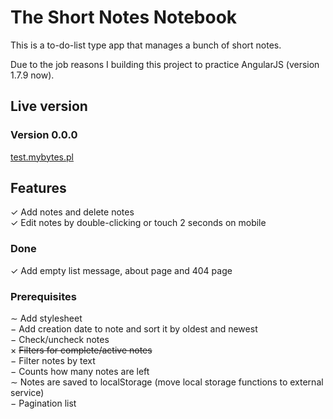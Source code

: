 # The Short Notes Notebook

This is a to-do-list type app that manages a bunch of short notes.

Due to the job reasons I building this project to practice AngularJS (version 1.7.9 now).

## Live version

### Version 0.0.0

[test.mybytes.pl](http://test.mybytes.pl)

## Features

&check; Add notes and delete notes<br />
&check; Edit notes by double-clicking or touch 2 seconds on mobile

### Done 

&check; Add empty list message, about page and 404 page

### Prerequisites

&Tilde; Add stylesheet\
&minus; Add creation date to note and sort it by oldest and newest\
&minus; Check/uncheck notes\
&times; <del>Filters for complete/active notes</del>\
&minus; Filter notes by text\
&minus; Counts how many notes are left\
&Tilde; Notes are saved to localStorage (move local storage functions to external service)\
&minus; Pagination list